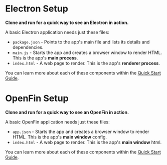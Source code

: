 # Electron Setup

**Clone and run for a quick way to see an Electron in action.**

A basic Electron application needs just these files:

- `package.json` - Points to the app's main file and lists its details and dependencies.
- `main.js` - Starts the app and creates a browser window to render HTML. This is the app's **main process**.
- `index.html` - A web page to render. This is the app's **renderer process**.

You can learn more about each of these components within the [Quick Start Guide](http://electron.atom.io/docs/latest/tutorial/quick-start).

# OpenFin Setup

**Clone and run for a quick way to see an OpenFin in action.**

A basic OpenFin application needs just these files:

- `app.json` - Starts the app and creates a browser window to render HTML. This is the app's **main window** config.
- `index.html` - A web page to render. This is the app's **main window** html.

You can learn more about each of these components within the [Quick Start Guide](https://openfin.co/create-your-first-application/).

